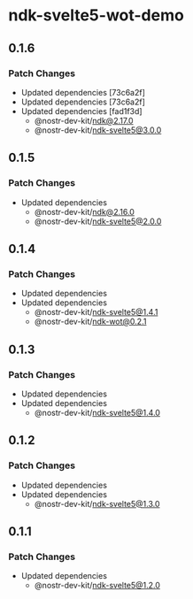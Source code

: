 # ndk-svelte5-wot-demo

## 0.1.6

### Patch Changes

- Updated dependencies [73c6a2f]
- Updated dependencies [73c6a2f]
- Updated dependencies [fad1f3d]
    - @nostr-dev-kit/ndk@2.17.0
    - @nostr-dev-kit/ndk-svelte5@3.0.0

## 0.1.5

### Patch Changes

- Updated dependencies
    - @nostr-dev-kit/ndk@2.16.0
    - @nostr-dev-kit/ndk-svelte5@2.0.0

## 0.1.4

### Patch Changes

- Updated dependencies
- Updated dependencies
    - @nostr-dev-kit/ndk-svelte5@1.4.1
    - @nostr-dev-kit/ndk-wot@0.2.1

## 0.1.3

### Patch Changes

- Updated dependencies
- Updated dependencies
    - @nostr-dev-kit/ndk-svelte5@1.4.0

## 0.1.2

### Patch Changes

- Updated dependencies
- Updated dependencies
    - @nostr-dev-kit/ndk-svelte5@1.3.0

## 0.1.1

### Patch Changes

- Updated dependencies
    - @nostr-dev-kit/ndk-svelte5@1.2.0
